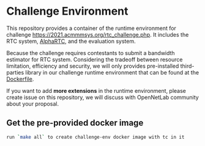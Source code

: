 # Challenge Environment

This repository provides a container of the runtime environment for challenge https://2021.acmmmsys.org/rtc_challenge.php. It includes the RTC system, [AlphaRTC](https://github.com/OpenNetLab/AlphaRTC), and the evaluation system.

Because the challenge requires contestants to submit a bandwidth estimator for RTC system. Considering the tradeoff between resource limitation, efficiency and security, we will only provides pre-installed third-parties library in our challenge runtime environment that can be found at the [Dockerfile](dockers/Dockerfile).

If you want to add **more extensions** in the runtime environment, please create issue on this repository, we will discuss with OpenNetLab community about your proposal.

## Get the pre-provided docker image

```bash
run `make all` to create challenge-env docker image with tc in it
```
